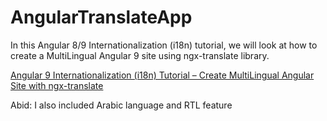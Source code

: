 # AngularTranslateApp
In this Angular 8/9 Internationalization (i18n) tutorial, we will look at how to create a MultiLingual Angular 9 site using ngx-translate library.

[Angular 9 Internationalization (i18n) Tutorial – Create MultiLingual Angular Site with ngx-translate](https://www.positronx.io/angular-internationalization-i18n-with-ngx-translate-tutorial/)

Abid: I also included Arabic language and RTL feature
